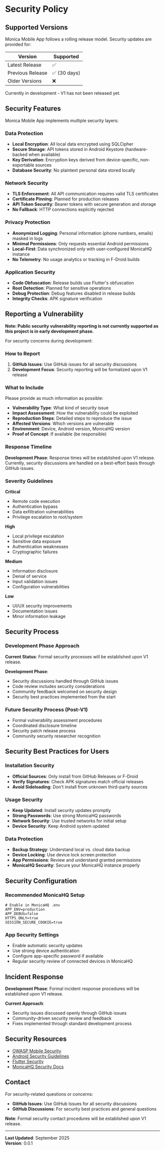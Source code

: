 # Security Policy

## Supported Versions

Monica Mobile App follows a rolling release model. Security updates are provided for:

| Version | Supported          |
| ------- | ------------------ |
| Latest Release | ✅ |
| Previous Release | ✅ (30 days) |
| Older Versions | ❌ |

Currently in development - V1 has not been released yet.

## Security Features

Monica Mobile App implements multiple security layers:

### Data Protection
- **Local Encryption**: All local data encrypted using SQLCipher
- **Secure Storage**: API tokens stored in Android Keystore (hardware-backed when available)
- **Key Derivation**: Encryption keys derived from device-specific, non-exportable sources
- **Database Security**: No plaintext personal data stored locally

### Network Security
- **TLS Enforcement**: All API communication requires valid TLS certificates
- **Certificate Pinning**: Planned for production releases
- **API Token Security**: Bearer tokens with secure generation and storage
- **No Fallback**: HTTP connections explicitly rejected

### Privacy Protection
- **Anonymized Logging**: Personal information (phone numbers, emails) masked in logs
- **Minimal Permissions**: Only requests essential Android permissions
- **Local-First**: Data synchronized only with user-configured MonicaHQ instance
- **No Telemetry**: No usage analytics or tracking in F-Droid builds

### Application Security
- **Code Obfuscation**: Release builds use Flutter's obfuscation
- **Root Detection**: Planned for sensitive operations
- **Debug Protection**: Debug features disabled in release builds
- **Integrity Checks**: APK signature verification

## Reporting a Vulnerability

**Note: Public security vulnerability reporting is not currently supported as this project is in early development phase.**

For security concerns during development:

### How to Report

1. **GitHub Issues**: Use GitHub issues for all security discussions
2. **Development Focus**: Security reporting will be formalized upon V1 release

### What to Include

Please provide as much information as possible:

- **Vulnerability Type**: What kind of security issue
- **Impact Assessment**: How the vulnerability could be exploited
- **Reproduction Steps**: Detailed steps to reproduce the issue
- **Affected Versions**: Which versions are vulnerable
- **Environment**: Device, Android version, MonicaHQ version
- **Proof of Concept**: If available (be responsible)

### Response Timeline

**Development Phase**: Response times will be established upon V1 release. Currently, security discussions are handled on a best-effort basis through GitHub issues.

### Severity Guidelines

**Critical**
- Remote code execution
- Authentication bypass
- Data exfiltration vulnerabilities
- Privilege escalation to root/system

**High**
- Local privilege escalation
- Sensitive data exposure
- Authentication weaknesses
- Cryptographic failures

**Medium**
- Information disclosure
- Denial of service
- Input validation issues
- Configuration vulnerabilities

**Low**
- UI/UX security improvements
- Documentation issues
- Minor information leakage

## Security Process

### Development Phase Approach
**Current Status**: Formal security processes will be established upon V1 release.

**Development Phase**:
- Security discussions handled through GitHub issues
- Code review includes security considerations
- Community feedback welcomed on security design
- Security best practices implemented from the start

### Future Security Process (Post-V1)
- Formal vulnerability assessment procedures
- Coordinated disclosure timeline
- Security patch release process
- Community security researcher recognition

## Security Best Practices for Users

### Installation Security
- **Official Sources**: Only install from GitHub Releases or F-Droid
- **Verify Signatures**: Check APK signatures match official releases
- **Avoid Sideloading**: Don't install from unknown third-party sources

### Usage Security
- **Keep Updated**: Install security updates promptly
- **Strong Passwords**: Use strong MonicaHQ passwords
- **Network Security**: Use trusted networks for initial setup
- **Device Security**: Keep Android system updated

### Data Protection
- **Backup Strategy**: Understand local vs. cloud data backup
- **Device Locking**: Use device lock screen protection
- **App Permissions**: Review and understand granted permissions
- **MonicaHQ Security**: Secure your MonicaHQ instance properly

## Security Configuration

### Recommended MonicaHQ Setup
```
# Enable in MonicaHQ .env
APP_ENV=production
APP_DEBUG=false
HTTPS_ONLY=true
SESSION_SECURE_COOKIE=true
```

### App Security Settings
- Enable automatic security updates
- Use strong device authentication
- Configure app-specific password if available
- Regular security review of connected devices in MonicaHQ

## Incident Response

**Development Phase**: Formal incident response procedures will be established upon V1 release.

**Current Approach**:
- Security issues discussed openly through GitHub issues
- Community-driven security review and feedback
- Fixes implemented through standard development process

## Security Resources

- [OWASP Mobile Security](https://owasp.org/www-project-mobile-security-testing-guide/)
- [Android Security Guidelines](https://developer.android.com/topic/security)
- [Flutter Security](https://docs.flutter.dev/security)
- [MonicaHQ Security Docs](https://docs.monicahq.com/installation/security)

## Contact

For security-related questions or concerns:
- **GitHub Issues**: Use GitHub Issues for all security discussions
- **GitHub Discussions**: For security best practices and general questions

**Note**: Formal security contact procedures will be established upon V1 release.

---

**Last Updated**: September 2025  
**Version**: 0.0.1